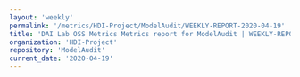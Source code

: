 ```yaml
---
layout: 'weekly'
permalink: '/metrics/HDI-Project/ModelAudit/WEEKLY-REPORT-2020-04-19'
title: 'DAI Lab OSS Metrics Metrics report for ModelAudit | WEEKLY-REPORT-2020-04-19'
organization: 'HDI-Project'
repository: 'ModelAudit'
current_date: '2020-04-19'
---
```

